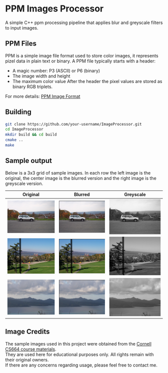 # PPM Images Processor
A simple C++ ppm processing pipeline that applies blur and greyscale filters to input images.

## PPM Files
PPM is a simple image file format used to store color images, it represents pizel data in plain text or binary.
A PPM file typically starts with a header:
- A magic number: P3 (ASCII) or P6 (binary)
- The image width and height
- The maximum color value
After the header the pixel values are stored as binary RGB triplets.

For more details: [PPM Image Format](https://www.cs.swarthmore.edu/~soni/cs35/f13/Labs/extras/01/ppm_info.html)

## Building
```bash
git clone https://github.com/your-username/ImageProcessor.git
cd ImageProcessor
mkdir build && cd build
cmake ..
make
```

## Sample output
Below is a 3x3 grid of sample images. In each row 
the left image is the original, the center image is the blurred version 
and the right image is the greyscale version.

| Original | Blurred | Greyscale |
| -------- | ------- | --------- |
| ![orig1](png_sample_images/car_1.png) | ![blur1](png_sample_images/car_1_blr.png) | ![grey1](png_sample_images/car_1_gs.png) |
| ![orig2](png_sample_images/post_1.png) | ![blur2](png_sample_images/post_1_blr.png) | ![grey2](png_sample_images/post_1_gs.png) |
| ![orig3](png_sample_images/borabora_1.png) | ![blur3](png_sample_images/borabora_1_blr.png) | ![grey3](png_sample_images/borabora_1_gs.png) |

## Image Credits
The sample images used in this project were obtained from the [Cornell CS664 course materials](https://www.cs.cornell.edu/courses/cs664/2003fa/images/).  
They are used here for educational purposes only. All rights remain with their original owners.  
If there are any concerns regarding usage, please feel free to contact me.
